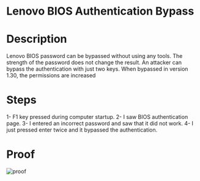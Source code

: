 # Lenovo BIOS Authentication Bypass

# Description
Lenovo BIOS password can be bypassed without using any tools. The strength of the password does not change the result. An attacker can bypass the authentication with just two keys. When bypassed in version 1.30, the permissions are increased

# Steps
1- F1 key pressed during computer startup.
2- I saw BIOS authentication page.
3- I entered an incorrect password and saw that it did not work. 
4- I just pressed enter twice and it bypassed the authentication.

# Proof
![proof](https://github.com/user-attachments/assets/ec3e2de5-f171-4e42-91b0-7255e8900e65)
